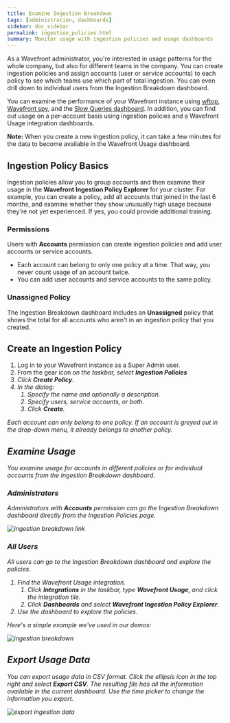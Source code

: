 ```yaml
---
title: Examine Ingestion Breakdown
tags: [administration, dashboards]
sidebar: doc_sidebar
permalink: ingestion_policies.html
summary: Monitor usage with ingestion policies and usage dashboards
---
```


As a Wavefront administrator, you're interested in usage patterns for the whole company, but also for different teams in the company. You can create ingestion policies and assign accounts (user or service accounts) to each policy to see which teams use which part of total ingestion. You can even drill down to individual users from the Ingestion Breakdown dashboard.

You can examine the performance of your Wavefront instance using [wftop](), [Wavefront spy](wavefront_monitoring_spy.html), and the [Slow Queries dashboard](wavefront_monitoring.html#examine-slow-queries). In addition, you can find out usage on a per-account basis using ingestion policies and a Wavefront Usage integration dashboards.

**Note:** When you create a new ingestion policy, it can take a few minutes for the data to become available in the Wavefront Usage dashboard.

## Ingestion Policy Basics

Ingestion policies allow you to group accounts and then examine their usage in the **Wavefront Ingestion Policy Explorer** for your cluster. For example, you can create a policy, add all accounts that joined in the last 6 months, and examine whether they show unusually high usage because they're not yet experienced. If yes, you could provide additional training.

### Permissions

Users with **Accounts** permission can create ingestion policies and add user accounts or service accounts.
* Each account can belong to only one policy at a time. That way, you never count usage of an account twice.
* You can add user accounts and service accounts to the same policy.

### Unassigned Policy

The Ingestion Breakdown dashboard includes an **Unassigned** policy that shows the total for all accounts who aren't in an ingestion policy that you created.

## Create an Ingestion Policy

1. Log in to your Wavefront instance as a Super Admin user.
2. From the gear icon <i class="fa fa-cog"/> on the taskbar, select **Ingestion Policies**
3. Click **Create Policy**.
4. In the dialog:
   1. Specify the name and optionally a description.
   2. Specify users, service accounts, or both.
   3. Click **Create**.

Each account can only belong to one policy. If an account is greyed out in the drop-down menu, it already belongs to another policy.

## Examine Usage

You examine usage for accounts in different policies or for individual accounts from the Ingestion Breakdown dashboard.

### Administrators

Administrators with **Accounts** permission can go the Ingestion Breakdown dashboard directly from the Ingestion Policies page.

![ingestion breakdown link](images/ingestion_breakdown_dashboard_link.png)

### All Users

All users can go to the Ingestion Breakdown dashboard and explore the policies.

1. Find the Wavefront Usage integration.
   1. Click **Integrations** in the taskbar, type **Wavefront Usage**, and click the integration tile.
   2. Click **Dashboards** and select **Wavefront Ingestion Policy Explorer**.
2. Use the dashboard to explore the policies.

Here's a simple example we've used in our demos:

![ingestion breakdown](images/ingestion_usage_breakdown.png)

## Export Usage Data

You can export usage data in CSV format. Click the ellipsis icon in the top right and select **Export CSV**. The resulting file has all the information available in the current dashboard. Use the time picker to change the information you export.

![export ingestion data](images/export_ingestion_data.png)
